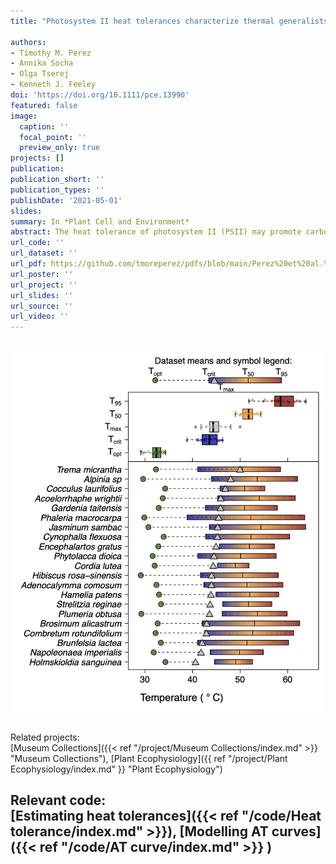 ```yaml
---
title: "Photosystem II heat tolerances characterize thermal generalists and the upper limit of carbon assimilation"

authors:
- Timothy M. Perez
- Annika Socha
- Olga Tserej
- Kenneth J. Feeley
doi: 'https://doi.org/10.1111/pce.13990'
featured: false
image:
  caption: ''
  focal_point: ''
  preview_only: true
projects: []
publication: 
publication_short: ''
publication_types: ''
publishDate: '2021-05-01'
slides: 
summary: In *Plant Cell and Environment*
abstract: The heat tolerance of photosystem II (PSII) may promote carbon assimilation at higher temperatures and help explain plant responses to climate change. Higher PSII heat tolerance could lead to (1) increases in the high-temperature compensation point (Tmax); (2) increases in the thermal breadth of photosynthesis (i.e. the photosynthetic parameter Ω) to promote a thermal generalist strategy of carbon assimilation; (3) increases in the optimum rate of carbon assimilation Popt and faster carbon assimilation and/or (4) increases in the optimum temperature for photosynthesis (Topt). To address these hypotheses, we tested if the Tcrit, T50 and T95 PSII heat tolerances were correlated with carbon assimilation parameters for 21 plant species. Our results did not support Hypothesis 1, but we observed that T50 may be used to estimate the upper thermal limit for Tmax at the species level, and that community mean Tcrit may be useful for approximating Tmax. The T50 and T95 heat tolerance metrics were positively correlated with Ω in support of Hypothesis 2. We found no support for Hypotheses 3 or 4. Our study shows that high PSII heat tolerance is unlikely to improve carbon assimilation at higher temperatures but may characterize thermal generalists with slow resource acquisition strategies.
url_code: ''
url_dataset: ''
url_pdf: https://github.com/tmoreperez/pdfs/blob/main/Perez%20et%20al.%20-%202021%20-%20Photosystem%20II%20heat%20tolerances%20characterize%20thermal%20generalists%20and%20the%20upper%20limit%20of%20carbon%20assimilation.pdf
url_poster: ''
url_project: ''
url_slides: ''
url_source: ''
url_video: ''
---
```

![Figure 1](featured.jpg)
---
Related projects:<br>
[Museum Collections]({{< ref "/project/Museum Collections/index.md" >}} "Museum Collections"),
[Plant Ecophysiology]({{ ref "/project/Plant Ecophysiology/index.md" }} "Plant Ecophysiology")

Relevant code:<br>
[Estimating heat tolerances]({{< ref "/code/Heat tolerance/index.md" >}}),
[Modelling AT curves]({{< ref "/code/AT curve/index.md" >}} )
---
